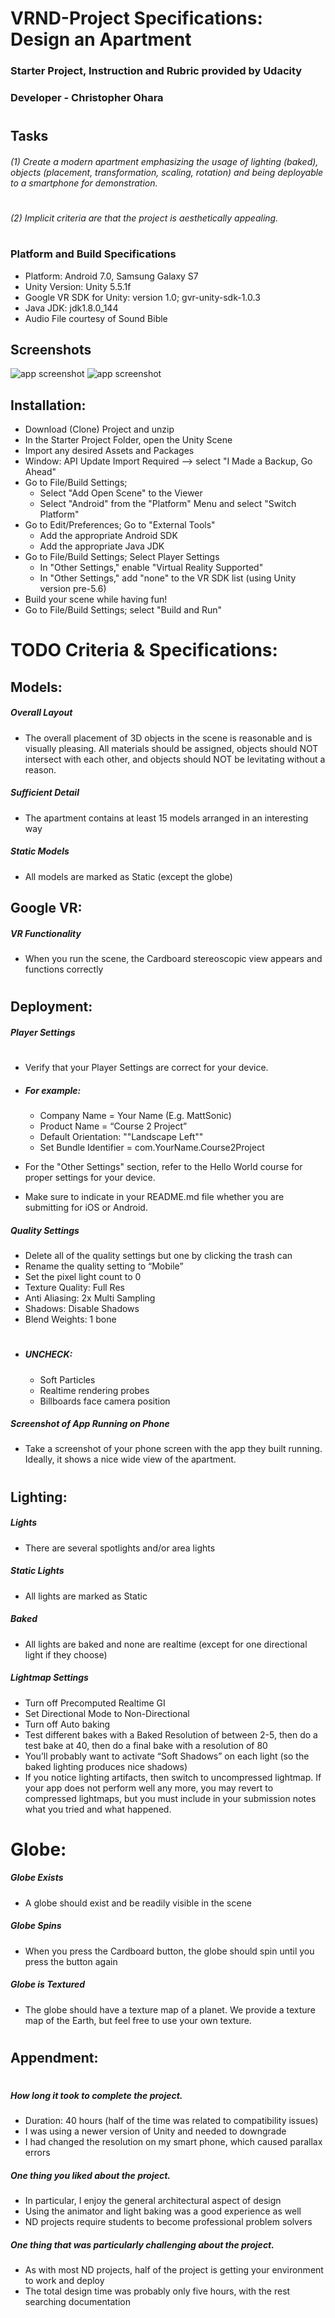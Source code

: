 # VRND-Project Specifications: Design an Apartment
### Starter Project, Instruction and Rubric provided by Udacity
### Developer - Christopher Ohara
#
#
#
## Tasks
###### (1) Create a modern apartment emphasizing the usage of lighting (baked), objects (placement, transformation, scaling, rotation) and being deployable to a smartphone for demonstration.
#
###### (2) Implicit criteria are that the project is aesthetically appealing.
#
#
#
### Platform and Build Specifications
* Platform: Android 7.0, Samsung Galaxy S7
* Unity Version: Unity 5.5.1f
* Google VR SDK for Unity: version 1.0; gvr-unity-sdk-1.0.3
* Java JDK: jdk1.8.0_144
* Audio File courtesy of Sound Bible


## Screenshots  
![app screenshot](/Screenshot/screenshot01.png)
![app screenshot](/Screenshot/screenshot02.png)


## Installation:
* Download (Clone) Project and unzip 
* In the Starter Project Folder, open the Unity Scene
* Import any desired Assets and Packages
* Window: API Update Import Required --> select "I Made a Backup, Go Ahead"
* Go to File/Build Settings; 
    * Select "Add Open Scene" to the Viewer
    * Select "Android" from the "Platform" Menu and select "Switch Platform"
* Go to Edit/Preferences; Go to "External Tools"
    * Add the appropriate Android SDK
    * Add the appropriate Java JDK
* Go to File/Build Settings; Select Player Settings 
    * In "Other Settings," enable "Virtual Reality Supported"
    * In "Other Settings," add "none" to the VR SDK list (using Unity version pre-5.6)
* Build your scene while having fun!
* Go to File/Build Settings; select "Build and Run"

# TODO Criteria & Specifications:

## Models:
##### Overall Layout

* The overall placement of 3D objects in the scene is reasonable and is visually pleasing. All materials should be assigned, objects should NOT intersect with each other, and objects should NOT be levitating without a reason.

##### Sufficient Detail

* The apartment contains at least 15 models arranged in an interesting way

##### Static Models

* All models are marked as Static (except the globe)

## Google VR:

##### VR Functionality

* When you run the scene, the Cardboard stereoscopic view appears and functions correctly
#
#

## Deployment:

##### Player Settings
#
* Verify that your Player Settings are correct for your device.
* ##### For example:
    * Company Name = Your Name (E.g. MattSonic)
    * Product Name = “Course 2 Project”
    * Default Orientation: ""Landscape Left""
    * Set Bundle Identifier = com.YourName.Course2Project

* For the "Other Settings" section, refer to the Hello World course for proper settings for your device.

* Make sure to indicate in your README.md file whether you are submitting for iOS or Android.

##### Quality Settings
* Delete all of the quality settings but one by clicking the trash can
* Rename the quality setting to “Mobile”
* Set the pixel light count to 0
* Texture Quality: Full Res
* Anti Aliasing: 2x Multi Sampling
* Shadows: Disable Shadows
* Blend Weights: 1 bone
#
* ##### UNCHECK:

    * Soft Particles
    * Realtime rendering probes
    * Billboards face camera position
 
##### Screenshot of App Running on Phone

* Take a screenshot of your phone screen with the app they built running. Ideally, it shows a nice wide view of the apartment.

#
#
## Lighting:

##### Lights

* There are several spotlights and/or area lights

##### Static Lights

* All lights are marked as Static

##### Baked

* All lights are baked and none are realtime (except for one directional light if they choose)

##### Lightmap Settings

* Turn off Precomputed Realtime GI
* Set Directional Mode to Non-Directional
* Turn off Auto baking
* Test different bakes with a Baked Resolution of between 2-5, then do a test bake at 40, then do a final bake with a resolution of 80
* You’ll probably want to activate “Soft Shadows” on each light (so the baked lighting produces nice shadows)
* If you notice lighting artifacts, then switch to uncompressed lightmap. If your app does not perform well any more, you may revert to compressed lightmaps, but you must include in your submission notes what you tried and what happened.
#
#

# Globe:


##### Globe Exists

* A globe should exist and be readily visible in the scene

##### Globe Spins

* When you press the Cardboard button, the globe should spin until you press the button again

##### Globe is Textured
 * The globe should have a texture map of a planet. We provide a texture map of the Earth, but feel free to use your own texture.

#
#

## Appendment:
#
##### How long it took to complete the project.
* Duration: 40 hours (half of the time was related to compatibility issues)
* I was using a newer version of Unity and needed to downgrade
* I had changed the resolution on my smart phone, which caused parallax errors
##### One thing you liked about the project.
* In particular, I enjoy the general architectural aspect of design
* Using the animator and light baking was a good experience as well
* ND projects require students to become professional problem solvers
##### One thing that was particularly challenging about the project.
* As with most ND projects, half of the project is getting your environment to work and deploy
* The total design time was probably only five hours, with the rest searching documentation  



